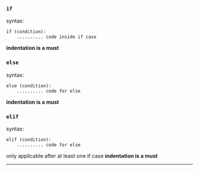### `if`
syntax:
```
if (condition):
    .......... code inside if case
```
**indentation is a must**


### `else`
syntax:
```
else (condition):
    .......... code for else 
```
**indentation is a must**


### `elif`
syntax: 
```
elif (condition):
    .......... code for else 
```
only applicable after at least one if case
**indentation is a must**

---